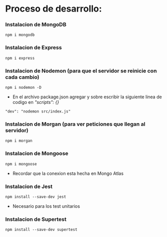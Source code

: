 # Proceso de desarrollo:

### Instalacion de MongoDB

    npm i mongodb

### Instalacion de Express

    npm i express

### Instalacion de Nodemon (para que el servidor se reinicie con cada cambio)

    npm i nodemon -D

- En el archivo package.json agregar y sobre escribir la siguiente linea de codigo en _"scripts": {}_

`"dev": "nodemon src/index.js"`

### Instalacion de Morgan (para ver peticiones que llegan al servidor)

    npm i morgan

### Instalacion de Mongoose

    npm i mongoose

- Recordar que la conexion esta hecha en Mongo Atlas

### Instalacion de Jest

    npm install --save-dev jest

- Necesario para los test unitarios

### Instalacion de Supertest

    npm install --save-dev supertest
